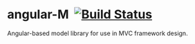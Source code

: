 # angular-M &nbsp;[![Build Status](https://travis-ci.org/dlhdesign/angular-m.svg?branch=master)](https://travis-ci.org/dlhdesign/angular-m)
Angular-based model library for use in MVC framework design.
